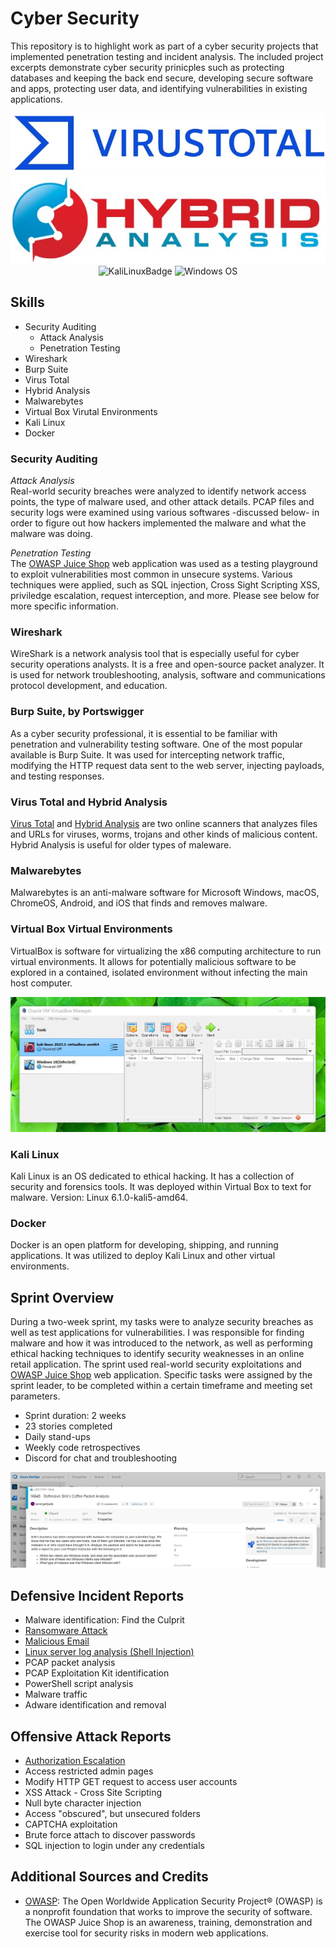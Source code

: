 # Cyber Security
This repository is to highlight work as part of a cyber security projects that implemented penetration testing and incident analysis. The included project excerpts demonstrate cyber security prinicples such as protecting databases and keeping the back end secure, developing secure software and apps, protecting user data, and identifying vulnerabilities in existing applications. 
<br><div align="center">
![Virus Total](https://github.com/serengetijade/Cyber_Security/blob/main/img/VirusTotal.jpg)
![HybridAnalysis](https://github.com/serengetijade/Cyber_Security/blob/main/img/HybridAnalysis.jpg)
<br> 
![KaliLinuxBadge](https://img.shields.io/badge/Kali_Linux-557C94?style=for-the-badge&logo=kali-linux&logoColor=white)
![Windows OS](https://img.shields.io/badge/Windows-0078D6?style=for-the-badge&logo=windows&logoColor=white)
</div>

## Skills
- Security Auditing
  - Attack Analysis
  - Penetration Testing
- Wireshark
- Burp Suite
- Virus Total
- Hybrid Analysis
- Malwarebytes 
- Virtual Box Virutal Environments
- Kali Linux
- Docker

### Security Auditing
<i>Attack Analysis</i>
<br>Real-world security breaches were analyzed to identify network access points, the type of malware used, and other attack details. PCAP files and security logs were examined using various softwares -discussed below- in order to figure out how hackers implemented the malware and what the malware was doing. 

<i>Penetration Testing</i>
<br>The [OWASP Juice Shop](https://owasp.org/www-project-juice-shop/) web application was used as a testing playground to exploit vulnerabilities most common in unsecure systems. Various techniques were applied, such as SQL injection, Cross Sight Scripting XSS, priviledge escalation, request interception, and more. Please see below for more specific information. 

### Wireshark
WireShark is a network analysis tool that is especially useful for cyber security operations analysts. It is a free and open-source packet analyzer. It is used for network troubleshooting, analysis, software and communications protocol development, and education.

### Burp Suite, by Portswigger
As a cyber security professional, it is essential to be familiar with penetration and vulnerability testing software. One of the most popular available is Burp Suite. It was used for intercepting network traffic, modifying the HTTP request data sent to the web server, injecting payloads, and testing responses.

### Virus Total and Hybrid Analysis
[Virus Total](https://www.virustotal.com/) and [Hybrid Analysis](https://www.hybrid-analysis.com/) are two online scanners that analyzes files and URLs for viruses, worms, trojans and other kinds of malicious content. Hybrid Analysis is useful for older types of maleware. 

### Malwarebytes
Malwarebytes is an anti-malware software for Microsoft Windows, macOS, ChromeOS, Android, and iOS that finds and removes malware. 

### Virtual Box Virtual Environments
VirtualBox is software for virtualizing the x86 computing architecture to run virtual environments. It allows for potentially malicious software to be explored in a contained, isolated environment without infecting the main host computer. 

![KaliLinuxVirtualBox](https://github.com/serengetijade/Cyber_Security/blob/main/img/VirtualBox.jpg)

### Kali Linux 

Kali Linux is an OS dedicated to ethical hacking. It has a collection of security and forensics tools. It was deployed within Virtual Box to text for malware. 
Version: Linux 6.1.0-kali5-amd64.

### Docker
Docker is an open platform for developing, shipping, and running applications. It was utilized to deploy Kali Linux and other virtual environments. 

## Sprint Overview
During a two-week sprint, my tasks were to analyze security breaches as well as test applications for vulnerabilities. I was responsible for finding malware and how it was introduced to the network, as well as performing ethical hacking techniques to identify security weaknesses in an online retail application. The sprint used real-world security exploitations and [OWASP Juice Shop](https://owasp.org/www-project-juice-shop/) web application. Specific tasks were assigned by the sprint leader, to be completed within a certain timeframe and meeting set parameters.

- Sprint duration: 2 weeks
- 23 stories completed
- Daily stand-ups
- Weekly code retrospectives
- Discord for chat and troubleshooting

![Azure Assignment](https://github.com/serengetijade/Cyber_Security/blob/main/img/Azure.jpg)

## Defensive Incident Reports
- Malware identification: Find the Culprit
- [Ransomware Attack](https://github.com/serengetijade/Cyber_Security/blob/main/RansomwareAttack.md)
- [Malicious Email](https://github.com/serengetijade/Cyber_Security/blob/main/MaliciousEmail.md)
- [Linux server log analysis (Shell Injection)](https://github.com/serengetijade/Cyber_Security/blob/main/LinuxLogs-ShellInjection.md)
- PCAP packet analysis
- PCAP Exploitation Kit identification
- PowerShell script analysis
- Malware traffic 
- Adware identification and removal

## Offensive Attack Reports
- [Authorization Escalation](https://github.com/serengetijade/Cyber_Security/blob/main/AuthorizationEscalation.md)
- Access restricted admin pages
- Modify HTTP GET request to access user accounts
- XSS Attack - Cross Site Scripting
- Null byte character injection
- Access "obscured", but unsecured folders
- CAPTCHA exploitation
- Brute force attach to discover passwords
- SQL injection to login under any credentials

## Additional Sources and Credits
- [OWASP](https://owasp.org/): The Open Worldwide Application Security Project® (OWASP) is a nonprofit foundation that works to improve the security of software. The OWASP Juice Shop is an awareness, training, demonstration and exercise tool for security risks in modern web applications. 